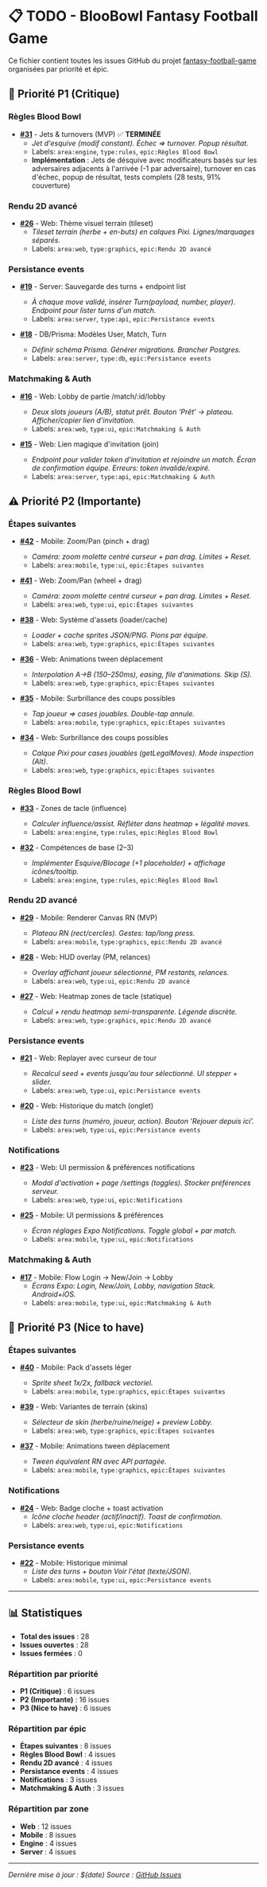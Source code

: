 # 📋 TODO - BlooBowl Fantasy Football Game

Ce fichier contient toutes les issues GitHub du projet [fantasy-football-game](https://github.com/Ryxeuf/fantasy-football-game) organisées par priorité et épic.

## 🚨 Priorité P1 (Critique)

### Règles Blood Bowl
- **[#31](https://github.com/Ryxeuf/fantasy-football-game/issues/31)** - Jets & turnovers (MVP) ✅ **TERMINÉE**
  - *Jet d'esquive (modif constant). Échec => turnover. Popup résultat.*
  - Labels: `area:engine`, `type:rules`, `epic:Règles Blood Bowl`
  - **Implémentation** : Jets de désquive avec modificateurs basés sur les adversaires adjacents à l'arrivée (-1 par adversaire), turnover en cas d'échec, popup de résultat, tests complets (28 tests, 91% couverture)

### Rendu 2D avancé
- **[#26](https://github.com/Ryxeuf/fantasy-football-game/issues/26)** - Web: Thème visuel terrain (tileset)
  - *Tileset terrain (herbe + en-buts) en calques Pixi. Lignes/marquages séparés.*
  - Labels: `area:web`, `type:graphics`, `epic:Rendu 2D avancé`

### Persistance events
- **[#19](https://github.com/Ryxeuf/fantasy-football-game/issues/19)** - Server: Sauvegarde des turns + endpoint list
  - *À chaque move validé, insérer Turn(payload, number, player). Endpoint pour lister turns d'un match.*
  - Labels: `area:server`, `type:api`, `epic:Persistance events`

- **[#18](https://github.com/Ryxeuf/fantasy-football-game/issues/18)** - DB/Prisma: Modèles User, Match, Turn
  - *Définir schéma Prisma. Générer migrations. Brancher Postgres.*
  - Labels: `area:server`, `type:db`, `epic:Persistance events`

### Matchmaking & Auth
- **[#16](https://github.com/Ryxeuf/fantasy-football-game/issues/16)** - Web: Lobby de partie /match/:id/lobby
  - *Deux slots joueurs (A/B), statut prêt. Bouton 'Prêt' → plateau. Afficher/copier lien d'invitation.*
  - Labels: `area:web`, `type:ui`, `epic:Matchmaking & Auth`

- **[#15](https://github.com/Ryxeuf/fantasy-football-game/issues/15)** - Web: Lien magique d'invitation (join)
  - *Endpoint pour valider token d'invitation et rejoindre un match. Écran de confirmation équipe. Erreurs: token invalide/expiré.*
  - Labels: `area:server`, `type:api`, `epic:Matchmaking & Auth`

## ⚠️ Priorité P2 (Importante)

### Étapes suivantes
- **[#42](https://github.com/Ryxeuf/fantasy-football-game/issues/42)** - Mobile: Zoom/Pan (pinch + drag)
  - *Caméra: zoom molette centré curseur + pan drag. Limites + Reset.*
  - Labels: `area:mobile`, `type:ui`, `epic:Étapes suivantes`

- **[#41](https://github.com/Ryxeuf/fantasy-football-game/issues/41)** - Web: Zoom/Pan (wheel + drag)
  - *Caméra: zoom molette centré curseur + pan drag. Limites + Reset.*
  - Labels: `area:web`, `type:ui`, `epic:Étapes suivantes`

- **[#38](https://github.com/Ryxeuf/fantasy-football-game/issues/38)** - Web: Système d'assets (loader/cache)
  - *Loader + cache sprites JSON/PNG. Pions par équipe.*
  - Labels: `area:web`, `type:graphics`, `epic:Étapes suivantes`

- **[#36](https://github.com/Ryxeuf/fantasy-football-game/issues/36)** - Web: Animations tween déplacement
  - *Interpolation A→B (150–250ms), easing, file d'animations. Skip (S).*
  - Labels: `area:web`, `type:graphics`, `epic:Étapes suivantes`

- **[#35](https://github.com/Ryxeuf/fantasy-football-game/issues/35)** - Mobile: Surbrillance des coups possibles
  - *Tap joueur => cases jouables. Double-tap annule.*
  - Labels: `area:mobile`, `type:graphics`, `epic:Étapes suivantes`

- **[#34](https://github.com/Ryxeuf/fantasy-football-game/issues/34)** - Web: Surbrillance des coups possibles
  - *Calque Pixi pour cases jouables (getLegalMoves). Mode inspection (Alt).*
  - Labels: `area:web`, `type:graphics`, `epic:Étapes suivantes`

### Règles Blood Bowl
- **[#33](https://github.com/Ryxeuf/fantasy-football-game/issues/33)** - Zones de tacle (influence)
  - *Calculer influence/assist. Réfléter dans heatmap + légalité moves.*
  - Labels: `area:engine`, `type:rules`, `epic:Règles Blood Bowl`

- **[#32](https://github.com/Ryxeuf/fantasy-football-game/issues/32)** - Compétences de base (2–3)
  - *Implémenter Esquive/Blocage (+1 placeholder) + affichage icônes/tooltip.*
  - Labels: `area:engine`, `type:rules`, `epic:Règles Blood Bowl`

### Rendu 2D avancé
- **[#29](https://github.com/Ryxeuf/fantasy-football-game/issues/29)** - Mobile: Renderer Canvas RN (MVP)
  - *Plateau RN (rect/cercles). Gestes: tap/long press.*
  - Labels: `area:mobile`, `type:graphics`, `epic:Rendu 2D avancé`

- **[#28](https://github.com/Ryxeuf/fantasy-football-game/issues/28)** - Web: HUD overlay (PM, relances)
  - *Overlay affichant joueur sélectionné, PM restants, relances.*
  - Labels: `area:web`, `type:ui`, `epic:Rendu 2D avancé`

- **[#27](https://github.com/Ryxeuf/fantasy-football-game/issues/27)** - Web: Heatmap zones de tacle (statique)
  - *Calcul + rendu heatmap semi-transparente. Légende discrète.*
  - Labels: `area:web`, `type:graphics`, `epic:Rendu 2D avancé`

### Persistance events
- **[#21](https://github.com/Ryxeuf/fantasy-football-game/issues/21)** - Web: Replayer avec curseur de tour
  - *Recalcul seed + events jusqu'au tour sélectionné. UI stepper + slider.*
  - Labels: `area:web`, `type:ui`, `epic:Persistance events`

- **[#20](https://github.com/Ryxeuf/fantasy-football-game/issues/20)** - Web: Historique du match (onglet)
  - *Liste des turns (numéro, joueur, action). Bouton 'Rejouer depuis ici'.*
  - Labels: `area:web`, `type:ui`, `epic:Persistance events`

### Notifications
- **[#23](https://github.com/Ryxeuf/fantasy-football-game/issues/23)** - Web: UI permission & préférences notifications
  - *Modal d'activation + page /settings (toggles). Stocker préférences serveur.*
  - Labels: `area:web`, `type:ui`, `epic:Notifications`

- **[#25](https://github.com/Ryxeuf/fantasy-football-game/issues/25)** - Mobile: UI permissions & préférences
  - *Écran réglages Expo Notifications. Toggle global + par match.*
  - Labels: `area:mobile`, `type:ui`, `epic:Notifications`

### Matchmaking & Auth
- **[#17](https://github.com/Ryxeuf/fantasy-football-game/issues/17)** - Mobile: Flow Login → New/Join → Lobby
  - *Écrans Expo: Login, New/Join, Lobby, navigation Stack. Android+iOS.*
  - Labels: `area:mobile`, `type:ui`, `epic:Matchmaking & Auth`

## 📝 Priorité P3 (Nice to have)

### Étapes suivantes
- **[#40](https://github.com/Ryxeuf/fantasy-football-game/issues/40)** - Mobile: Pack d'assets léger
  - *Sprite sheet 1x/2x, fallback vectoriel.*
  - Labels: `area:mobile`, `type:graphics`, `epic:Étapes suivantes`

- **[#39](https://github.com/Ryxeuf/fantasy-football-game/issues/39)** - Web: Variantes de terrain (skins)
  - *Sélecteur de skin (herbe/ruine/neige) + preview Lobby.*
  - Labels: `area:web`, `type:graphics`, `epic:Étapes suivantes`

- **[#37](https://github.com/Ryxeuf/fantasy-football-game/issues/37)** - Mobile: Animations tween déplacement
  - *Tween équivalent RN avec API partagée.*
  - Labels: `area:mobile`, `type:graphics`, `epic:Étapes suivantes`

### Notifications
- **[#24](https://github.com/Ryxeuf/fantasy-football-game/issues/24)** - Web: Badge cloche + toast activation
  - *Icône cloche header (actif/inactif). Toast de confirmation.*
  - Labels: `area:web`, `type:ui`, `epic:Notifications`

### Persistance events
- **[#22](https://github.com/Ryxeuf/fantasy-football-game/issues/22)** - Mobile: Historique minimal
  - *Liste des turns + bouton Voir l'état (texte/JSON).*
  - Labels: `area:mobile`, `type:ui`, `epic:Persistance events`

---

## 📊 Statistiques

- **Total des issues** : 28
- **Issues ouvertes** : 28
- **Issues fermées** : 0

### Répartition par priorité
- **P1 (Critique)** : 6 issues
- **P2 (Importante)** : 16 issues  
- **P3 (Nice to have)** : 6 issues

### Répartition par épic
- **Étapes suivantes** : 8 issues
- **Règles Blood Bowl** : 4 issues
- **Rendu 2D avancé** : 4 issues
- **Persistance events** : 4 issues
- **Notifications** : 3 issues
- **Matchmaking & Auth** : 3 issues

### Répartition par zone
- **Web** : 12 issues
- **Mobile** : 8 issues
- **Engine** : 4 issues
- **Server** : 4 issues

---

*Dernière mise à jour : $(date)*
*Source : [GitHub Issues](https://github.com/Ryxeuf/fantasy-football-game/issues)*

